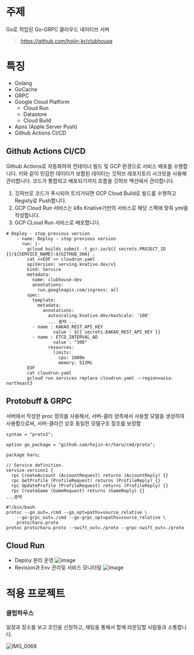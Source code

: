 # 주제
Go로 작업된 Go-GRPC 클라우드 네이티브 서버
> https://github.com/hojin-kr/clubhouse

# 특징
- Golang
- GoCache
- GRPC
- Google Cloud Platform
    - Cloud Run
    - Datastore
    - Cloud Build
- Apns (Apple Server Push)
- Github Actions CI/CD

## Github Actions CI/CD
Github Actions로 자동화하여 컨테이너 빌드 및 GCP 환경으로 서비스 배포를 수행합니다.
키와 같이 민감한 데이터가 보함된 데이터는 깃허브 레포지토리 시크릿을 사용해 관리합니다.
코드가 통합되고 배포되기까지 흐름을 깃허브 액션에서 관리합니다.
1. 깃허브로 코드가 푸시되어 트리거되면 GCP Cloud Build로 빌드를 수행하고 Registy로 Push합니다.
2. GCP Cloud Run 서비스는 k8s Knative기반의 서비스로 해당 스펙에 맞춰 yml을 작성합니다.
3. GCP CLoud Run 서비스로 배포합니다.
```
# Deploy - stop previous version
    - name: Deploy - stop previous version
      run: |-
        gcloud builds submit -t gcr.io/${{ secrets.PROJECT_ID }}/${SERVICE_NAME}:${GITHUB_SHA} .
        cat <<EOF >> cloudrun.yaml
        apiVersion: serving.knative.dev/v1
        kind: Service
        metadata:
          name: clubhouse-dev
          annotations:
            run.googleapis.com/ingress: all
        spec:
          template:
            metadata:
              annotations:
                autoscaling.knative.dev/maxScale: '100'
                ... 중략 ...
          - name : KAKAO_REST_API_KEY
                  value : ${{ secrets.KAKAO_REST_API_KEY }}
          - name : ETCD_INTERVAL_AD
                  value : "300"
                resources:
                  limits:
                    cpu: 1000m
                    memory: 512Mi
        EOF
        cat cloudrun.yaml
        gcloud run services replace cloudrun.yaml --region=asia-northeast3
```

## Protobuff & GRPC
서버에서 작성한 proc 정의를 사용해서, 서버-클라 양측에서 사용할 모델을 생성하여 사용함으로써, 서버-클라간 상호 동일한 모델구조 참조를 보장함
```
syntax = "proto3";

option go_package = "github.com/hojin-kr/haru/cmd/proto";

package haru;

// Service definition.
service version1 {
  rpc CreateAccount (AccountRequest) returns (AccountReply) {}
  rpc GetProfile (ProfileRequest) returns (ProfileReply) {}
  rpc UpdateProfile (ProfileRequest) returns (ProfileReply) {}
  rpc CreateGame (GameRequest) returns (GameReply) {}
...중략
```

```
#!/bin/bash
protoc --go_out=./cmd --go_opt=paths=source_relative \
    --go-grpc_out=./cmd --go-grpc_opt=paths=source_relative \
    proto/haru.proto
protoc proto/haru.proto --swift_out=./proto --grpc-swift_out=./proto
```

## Cloud Run
- Deploy 분리 운영
![image](https://user-images.githubusercontent.com/22079767/236656458-205152ce-6784-4dcc-97c0-da86c28b44a7.png)
- Revision과 Env 관리및 서비스 모니터링
![image](https://user-images.githubusercontent.com/22079767/236656558-2248e140-9ec3-4dc5-a4df-b77794dabfde.png)


# 적용 프로젝트
### 클럽하우스
일정과 장소를 보고 조인을 신청하고, 채팅을 통해서 함께 라운딩할 사람들과 소통합니다.

![IMG_0068](https://user-images.githubusercontent.com/22079767/236656360-bb6f5709-64f6-46db-92ff-e89973afdad5.PNG)

